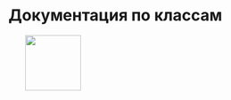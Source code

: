 
<h1>Документация по классам</h1>
<a href="https://sopfiee.github.io/Labs_java/">
<img src="https://freesvg.org/img/1306313012.png" style="width: 100px; height: auto; margin-left: 30px">
</a>

